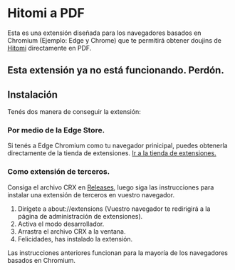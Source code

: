 # Hitomi a PDF

Esta es una extensión diseñada para los navegadores basados en Chromium (Ejemplo: Edge y Chrome) que te permitirá obtener doujins de [Hitomi](https://hitomi.la) directamente en PDF.

## Esta extensión ya no está funcionando. Perdón.

## Instalación
Tenés dos manera de conseguir la extensión:

### Por medio de la Edge Store.
Si tenés a Edge Chromium como tu navegador prinicipal, puedes obtenerla directamente de la tienda de extensiones.
[Ir a la tienda de extensiones.](https://microsoftedge.microsoft.com/addons/detail/ebjnnjhkbpnffbbincdgefnlnfkkabob)

### Como extensión de terceros.
Consiga el archivo CRX en [Releases](https://github.com/UshiHiraga/hitomi_downloader/releases/tag/extension), luego siga las instrucciones para instalar una extensión de terceros en vuestro navegador.

  1. Dirígete a about://extensions (Vuestro navegador te redirigirá a la página de administración de extensiones).
  2. Activa el modo desarrollador.
  3. Arrastra el archivo CRX a la ventana.
  4. Felicidades, has instalado la extensión.
  
Las instrucciones anteriores funcionan para la mayoría de los navegadores basados en Chromium.
